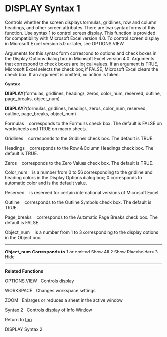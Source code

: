 DISPLAY Syntax 1
================

Controls whether the screen displays formulas, gridlines, row and column
headings, and other screen attributes. There are two syntax forms of
this function. Use syntax 1 to control screen display. This function is
provided for compatibility with Microsoft Excel version 4.0. To control
screen display in Microsoft Excel version 5.0 or later, see
OPTIONS.VIEW.

Arguments for this syntax form correspond to options and check boxes in
the Display Options dialog box in Microsoft Excel version 4.0. Arguments
that correspond to check boxes are logical values. If an argument is
TRUE, Microsoft Excel selects the check box; if FALSE, Microsoft Excel
clears the check box. If an argument is omitted, no action is taken.

**Syntax**

**DISPLAY**(formulas, gridlines, headings, zeros, color\_num, reserved,
outline, page\_breaks, object\_num)

**DISPLAY**?(formulas, gridlines, headings, zeros, color\_num, reserved,
outline, page\_breaks, object\_num)

Formulas    corresponds to the Formulas check box. The default is FALSE
on worksheets and TRUE on macro sheets.

Gridlines    corresponds to the Gridlines check box. The default is
TRUE.

Headings    corresponds to the Row & Column Headings check box. The
default is TRUE.

Zeros    corresponds to the Zero Values check box. The default is TRUE.

Color\_num    is a number from 0 to 56 corresponding to the gridline and
heading colors in the Display Options dialog box; 0 corresponds to
automatic color and is the default value.

Reserved    is reserved for certain international versions of Microsoft
Excel.

Outline    corresponds to the Outline Symbols check box. The default is
TRUE.

Page\_breaks    corresponds to the Automatic Page Breaks check box. The
default is FALSE.

Object\_num    is a number from 1 to 3 corresponding to the display
options in the Object box.

  ----------------- --------------------
  **Object\_num**   **Corresponds to**
  1 or omitted      Show All
  2                 Show Placeholders
  3                 Hide
  ----------------- --------------------

**Related Functions**

OPTIONS.VIEW   Controls display

WORKSPACE   Changes workspace settings

ZOOM   Enlarges or reduces a sheet in the active window

Syntax 2   Controls display of Info Window

Return to [top](#A)

DISPLAY Syntax 2
